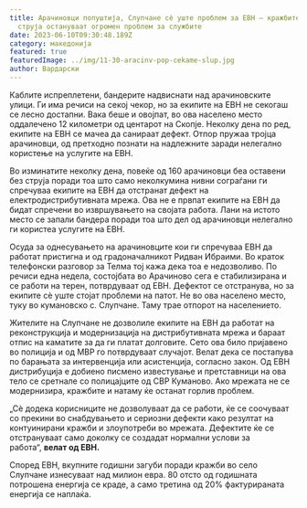 ```yaml
---
title: Арачиновци попуштија, Слупчане сè уште проблем за ЕВН – кражбите на
  струја остануваат огромен проблем за службите
date: 2023-06-10T09:30:48.189Z
category: македонија
featured: true
featuredImage: ../img/11-30-aracinv-pop-cekame-slup.jpg
author: Вардарски
---
```

<!--StartFragment-->

Каблите испреплетени, бандерите надвиснати над арачиновските улици. Ги има речиси на секој чекор, но за екипите на ЕВН не секогаш се лесно достапни. Вака беше и овојпат, во ова населено место оддалечено 12 километри од центарот на Скопје. Неколку дена по ред, екипите на ЕВН се мачеа да санираат дефект. Отпор пружаа тројца арачиновци, од претходно познати на надлежните заради нелегално користење на услугите на ЕВН.

Во изминатите неколку дена, повеќе од 160 арачиновци беа оставени без струја поради тоа што само неколкумина нивни сограѓани ги спречуваа екипите на ЕВН да отстранат дефект на електродистрибутивната мрежа. Ова не е првпат екипите на ЕВН да бидат спречени во извршувањето на својата работа. Лани на истото место се запали бандера поради тоа што дел од арачиновци нелегално ги користеа услугите на ЕВН.

Осуда за однесувањето на арачиновците кои ги спречуваа ЕВН да работат пристигна и од градоначалникот Ридван Ибраими. Во краток телефонски разговор за Телма тој кажа дека тоа е недозволиво. По речиси една недела, состојбата во Арачиново сега е стабилизирана и се работи на терен, потврдуваат од ЕВН. Дефектот се отстранува, но за екипите сѐ уште стојат проблеми на патот. Не во ова населено место, туку во кумановско с. Слупчане. Таму трае отпорот на населението.

Жителите на Слупчане не дозволиле екипите на ЕВН да работат на реконструкција и модернизација на дистрибутивната мрежа и бараат отпис на каматите за да ги платат долговите. Сето ова било пријавено во полиција и од МВР го потврдуваат случајот. Велат дека се постапува по барањата за интервенција или асистенција, согласно закон. Од ЕВН дистрибуција е добиено писмено известување и претставници на ова тело се сретнале со полицајците од СВР Куманово. Ако мрежата не се модернизира, кражбите и натаму ќе останат горлив проблем.

„Сѐ додека корисниците не дозволуваат да се работи, ќе се соочуваат со прекини во снабдувањето и сериозни дефекти како резултат на контуинирани кражби и злоупотреби во мрежата. Дефектите ќе се отстрануваат само доколку се создадат нормални услови за работа“, **велат од ЕВН.**

Според ЕВН, вкупните годишни загуби поради кражби во село Слупчане изнесуваат над милион евра. 80 отсто од годишната потрошена енергија се краде, а само третина од 20% фактурираната енергија се наплаќа.

<!--EndFragment-->